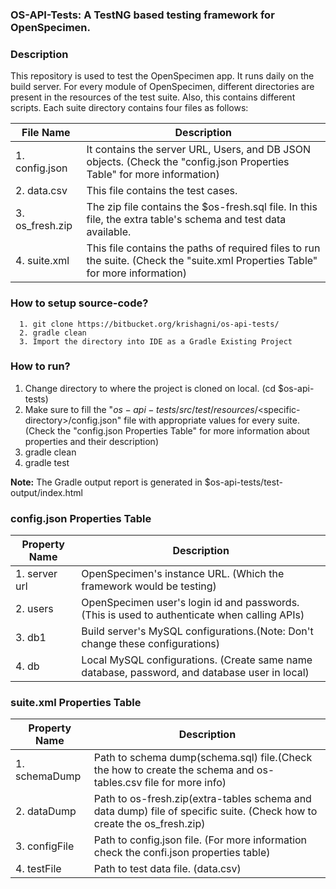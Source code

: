 ### OS-API-Tests: A TestNG based testing framework for OpenSpecimen.

### Description

This repository is used to test the OpenSpecimen app. It runs daily on the build server. For every module of OpenSpecimen, different directories are present in the resources of the test suite. Also, this contains different scripts. Each suite directory contains four files as follows:

|**File Name**       |           **Description**
|--------------------|--------------------------------------------------------------------------------------------------------------------------------------------
| 1. config.json     |           It contains the server URL, Users, and DB JSON objects. (Check the "config.json Properties Table" for more information)
| 2. data.csv        |           This file contains the test cases.
| 3. os_fresh.zip    |           The zip file contains the $os-fresh.sql file. In this file, the extra table's schema and test data available.
| 4. suite.xml       |           This file contains the paths of required files to run the suite. (Check the "suite.xml Properties Table" for more information)

### How to setup source-code?

      1. git clone https://bitbucket.org/krishagni/os-api-tests/
      2. gradle clean
      3. Import the directory into IDE as a Gradle Existing Project
      
### How to run?

1. Change directory to where the project is cloned on local. (cd $os-api-tests)
2. Make sure to fill the "$os-api-tests/src/test/resources/<$specific-directory>/config.json" file with appropriate values for every suite.(Check the "config.json Properties Table" for more information about properties and their description)
3. gradle clean
4. gradle test

**Note:**   The Gradle output report is generated in $os-api-tests/test-output/index.html 

### config.json Properties Table

|**Property Name**       |  **Description**
|------------------------|----------------------------------------------------------------------------------------------------------------------------------------
| 1. server url          |   OpenSpecimen's instance URL. (Which the framework would be testing)
| 2. users               |   OpenSpecimen user's login id and passwords. (This is used to authenticate when calling APIs)
| 3. db1                 |   Build server's MySQL configurations.(Note: Don't change these configurations)
| 4. db                  |   Local MySQL configurations. (Create same name database, password, and database user in local)

### suite.xml Properties Table

|**Property Name**   |  **Description**
|--------------------|----------------------------------------------------------------------------------------------------------------------------------------
| 1. schemaDump      |   Path to schema dump(schema.sql) file.(Check the how to create the schema and os-tables.csv file for more info)
| 2. dataDump        |   Path to os-fresh.zip(extra-tables schema and data dump) file of specific suite. (Check how to create the os_fresh.zip)
| 3. configFile      |   Path to config.json file. (For more information check the confi.json properties table)
| 4. testFile        |   Path to test data file. (data.csv)

